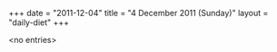 +++
date = "2011-12-04"
title = "4 December 2011 (Sunday)"
layout = "daily-diet"
+++


\<no entries\>

